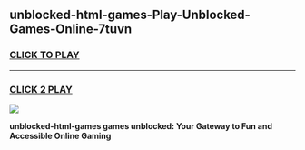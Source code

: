 
## unblocked-html-games-Play-Unblocked-Games-Online-7tuvn
<h3>
<a href="https://premium76.site?title=unblocked-html-games&ref=24A">CLICK TO PLAY</a></h3>
<hr>

<h3>
<a href="https://premium76.site?title=unblocked-html-games&ref=24A">CLICK 2 PLAY</a>
  
</h3>

<a href="https://premium76.site?title=unblocked-html-games&ref=24A"><img src="https://clearcache.store/games.png"></a>


**unblocked-html-games games unblocked: Your Gateway to Fun and Accessible Online Gaming**
